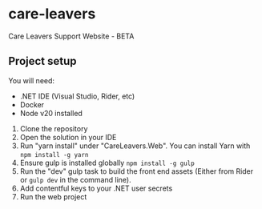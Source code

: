 # care-leavers

Care Leavers Support Website - BETA

## Project setup

You will need:
- .NET IDE (Visual Studio, Rider, etc)
- Docker
- Node v20 installed

1. Clone the repository
2. Open the solution in your IDE
3. Run "yarn install" under "CareLeavers.Web". You can install Yarn with ```npm install -g yarn```
4. Ensure gulp is installed globally ```npm install -g gulp```
5. Run the "dev" gulp task to build the front end assets (Either from Rider or ```gulp dev``` in the command line).
6. Add contentful keys to your .NET user secrets
7. Run the web project
